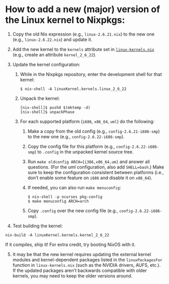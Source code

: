 # How to add a new (major) version of the Linux kernel to Nixpkgs:

1.  Copy the old Nix expression (e.g., `linux-2.6.21.nix`) to the new one (e.g., `linux-2.6.22.nix`) and update it.

2.  Add the new kernel to the `kernels` attribute set in [`linux-kernels.nix`](../../../top-level/linux-kernels.nix) (e.g., create an attribute `kernel_2_6_22`).

3.  Update the kernel configuration:

    1. While in the Nixpkgs repository, enter the development shell for that kernel:

       ```console
       $ nix-shell -A linuxKernel.kernels.linux_2_6_22
       ```

    2. Unpack the kernel:

       ```console
       [nix-shell]$ pushd $(mktemp -d)
       [nix-shell]$ unpackPhase
       ```

    3. For each supported platform (`i686`, `x86_64`, `uml`) do the following:

       1. Make a copy from the old config (e.g., `config-2.6.21-i686-smp`) to the new one (e.g., `config-2.6.22-i686-smp`).

       2. Copy the config file for this platform (e.g., `config-2.6.22-i686-smp`) to `.config` in the unpacked kernel source tree.

       3. Run `make oldconfig ARCH={i386,x86_64,um}` and answer all questions. (For the uml configuration, also add `SHELL=bash`.) Make sure to keep the configuration consistent between platforms (i.e., don’t enable some feature on `i686` and disable it on `x86_64`).

       4. If needed, you can also run `make menuconfig`:

          ```ShellSession
          $ nix-shell -p ncurses pkg-config
          $ make menuconfig ARCH=arch
          ```

       5. Copy `.config` over the new config file (e.g., `config-2.6.22-i686-smp`).

4.  Test building the kernel:

```ShellSession
nix-build -A linuxKernel.kernels.kernel_2_6_22
```

If it compiles, ship it! For extra credit, try booting NixOS with it.

5.  It may be that the new kernel requires updating the external kernel modules and kernel-dependent packages listed in the `linuxPackagesFor` function in `linux-kernels.nix` (such as the NVIDIA drivers, AUFS, etc.). If the updated packages aren’t backwards compatible with older kernels, you may need to keep the older versions around.

